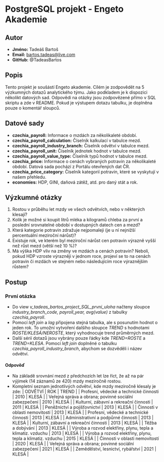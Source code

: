 # PostgreSQL projekt - Engeto Akademie

## Autor
- **Jméno:** Tadeáš Bartoš
- **Email:** bartos.tadeas@live.com
- **GitHub:** @TadeasBartos

## Popis
Tento projekt je soušástí Engeto akademie.
Cílém je zodpovědět na 5 výzkumných dotazů analytického týmu. Jako podkladem je k dispozici několikt datových sad. 
Odpovědi na otázky jsou zodpovězené přímo v SQL skriptu a zde v README. Pokud je výstupem dotazu tabulku, je doplněna pouze o komentář sloupců.

## Datové sady
- **czechia_payroll:** Informace o mzdách za několikaleté období. 
- **czechia_payroll_calculation:** Číselník kalkulací v tabulce mezd.
- **czechia_payroll_industry_branch:** Číselník odvětví v tabulce mezd.
- **czechia_payroll_unit:** Číselník jednotek hodnot v tabulce mezd.
- **czechia_payroll_value_type:** Číselník typů hodnot v tabulce mezd.
- **czechia_price:** Informace o cenách vybraných potravin za několikaleté období. Datová sada pochází z Portálu otevřených dat ČR.
- **czechia_price_category:** Číselník kategorií potravin, které se vyskytují v našem přehledu.
- **economies:** HDP, GINI, daňová zátěž, atd. pro daný stát a rok.

## Výzkumné otázky
1. Rostou v průběhu let mzdy ve všech odvětvích, nebo v některých klesají?
2. Kolik je možné si koupit litrů mléka a kilogramů chleba za první a poslední srovnatelné období v dostupných datech cen a mezd?
3. Která kategorie potravin zdražuje nejpomaleji (je u ní nejnižší percentuální meziroční nárůst)?
4. Existuje rok, ve kterém byl meziroční nárůst cen potravin výrazně vyšší než růst mezd (větší než 10 %)?
5. Má výška HDP vliv na změny ve mzdách a cenách potravin? Neboli, pokud HDP vzroste výrazněji v jednom roce, projeví se to na cenách potravin či mzdách ve stejném nebo následujícím roce výraznějším růstem?

## Postup 

### První otázka
- Do view *v_tadeas_bartos_project_SQL_prvni_uloha* načteny sloupce *industry_branch_code, payroll_year, avg(value)* z tabulky *czechia_payroll*.
- Pomocí *left join* a *lag* připojena stejná tabulka, ale s posunutím hodnot o jeden rok. To umožní vytvoření dalšího sloupce *TREND* s hodnotami *ROSTE/KLESÁ/NEROSTE*, který vyhodnocuje trend průměrných mezd. 
- Další sérií dotazů jsou vybrány pouze řádky kde *TREND=ROSTE* a *TREND=KLESA*. Pomocí *left join* doplněné o tabulku *czechia_payroll_industry_branch*, abychom se dozvěděli i název odvětví.

#### Odpověď
- Na základě srovnání mezd z předchozích let lze říct, že až na pár výjimek (14 záznamů ze 420) mzdy meziročně rostou.
- Kompletní seznam jednotlivých odvětví, kde mzdy meziročně klesaly je zde:
| ODVĚTVÍ | ROK | TREND |
| Profesní, vědecké a technické činnosti | 2010 | KLESÁ |
| Veřejná správa a obrana; povinné sociální zabezpečení | 2010 | KLESÁ |
| Kulturní, zábavní a rekreační činnosti | 2011 | KLESÁ |
| Peněžnictví a pojišťovnictví | 2013 | KLESÁ |
| Činnosti v oblasti nemovitostí | 2013 | KLESÁ |
| Profesní, vědecké a technické činnosti | 2013 | KLESÁ |
| Administrativní a podpůrné činnosti | 2013 | KLESÁ |
| Kulturní, zábavní a rekreační činnosti | 2013 | KLESÁ |
| Těžba a dobývání | 2013 | KLESÁ |
| Výroba a rozvod elektřiny, plynu, tepla a klimatiz. vzduchu | 2013 | KLESÁ |
| Výroba a rozvod elektřiny, plynu, tepla a klimatiz. vzduchu | 2015 | KLESÁ |
| Činnosti v oblasti nemovitostí | 2020 | KLESÁ |
| Veřejná správa a obrana; povinné sociální zabezpečení | 2021 | KLESÁ |
| Zemědělství, lesnictví, rybářství | 2021 | KLESÁ |

